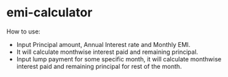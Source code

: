 # emi-calculator
How to use:
  - Input Principal amount, Annual Interest rate and Monthly EMI.
  - It will calculate monthwise interest paid and remaining principal.
  - Input lump payment for some specific month, it will calculate monthwise interest paid and remaining principal for rest of the month.
  
